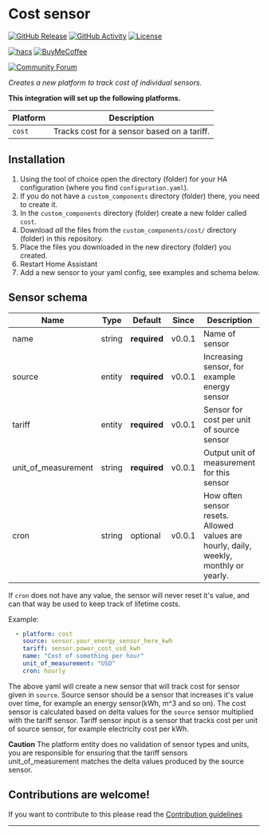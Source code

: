 # Cost sensor

[![GitHub Release][releases-shield]][releases]
[![GitHub Activity][commits-shield]][commits]
[![License][license-shield]](LICENSE)

[![hacs][hacsbadge]][hacs]
[![BuyMeCoffee][buymecoffeebadge]][buymecoffee]


[![Community Forum][forum-shield]][forum]

_Creates a new platform to track cost of individual sensors._

**This integration will set up the following platforms.**

Platform | Description
-- | --
`cost` | Tracks cost for a sensor based on a tariff.

## Installation

1. Using the tool of choice open the directory (folder) for your HA configuration (where you find `configuration.yaml`).
1. If you do not have a `custom_components` directory (folder) there, you need to create it.
1. In the `custom_components` directory (folder) create a new folder called `cost`.
1. Download _all_ the files from the `custom_components/cost/` directory (folder) in this repository.
1. Place the files you downloaded in the new directory (folder) you created.
1. Restart Home Assistant
1. Add a new sensor to your yaml config, see examples and schema below.

## Sensor schema

| Name | Type | Default | Since | Description |
|------|------|---------|-------|-------------|
| name | string | **required** | v0.0.1 | Name of sensor |
| source | entity | **required** | v0.0.1 | Increasing sensor, for example energy sensor |
| tariff | entity | **required** | v0.0.1 | Sensor for cost per unit of source sensor |
| unit_of_measurement | string | **required** | v0.0.1 | Output unit of measurement for this sensor |
| cron | string | optional | v0.0.1 | How often sensor resets.  Allowed values are hourly, daily, weekly, monthly or yearly. |

If `cron` does not have any value, the sensor will never reset it's value, and can that way be used to keep
track of lifetime costs.

Example:
```yaml
  - platform: cost
    source: sensor.your_energy_sensor_here_kwh
    tariff: sensor.power_cost_usd_kwh
    name: "Cost of something per hour"
    unit_of_measurement: "USD"
    cron: hourly
```
The above yaml will create a new sensor that will track cost for sensor given in `source`.
Source sensor should be a sensor that increases it's value over time, for example an energy sensor(kWh, m^3 and so on).
The cost sensor is calculated based on delta values for the `source` sensor multiplied with the tariff sensor.
Tariff sensor input is a sensor that tracks cost per unit of source sensor, for example electricity cost per kWh.

**Caution**
The platform entity does no validation of sensor types and units, you are responsible for ensuring that the tariff sensors unit_of_measurement matches the delta values produced by the source sensor.

<!---->

## Contributions are welcome!

If you want to contribute to this please read the [Contribution guidelines](CONTRIBUTING.md)

***

[integration_blueprint]: https://github.com/ludeeus/integration_blueprint
[buymecoffee]: https://www.buymeacoffee.com/epaulsen
[buymecoffeebadge]: https://img.shields.io/badge/buy%20me%20a%20coffee-donate-yellow.svg?style=for-the-badge
[commits-shield]: https://img.shields.io/github/commit-activity/y/epaulsen/ha-costsensor.svg?style=for-the-badge
[commits]: https://github.com/epaulsen/ha-costsensor/commits/main
[hacs]: https://github.com/hacs/integration
[hacsbadge]: https://img.shields.io/badge/HACS-Custom-orange.svg?style=for-the-badge
[exampleimg]: example.png
[forum-shield]: https://img.shields.io/badge/community-forum-brightgreen.svg?style=for-the-badge
[forum]: https://community.home-assistant.io/
[license-shield]: https://img.shields.io/github/license/epaulsen/ha-costsensor.svg?style=for-the-badge
[releases-shield]: https://img.shields.io/github/release/epaulsen/ha-costsensor.svg?style=for-the-badge
[releases]: https://github.com/epaulsen/ha-costsensor/releases
